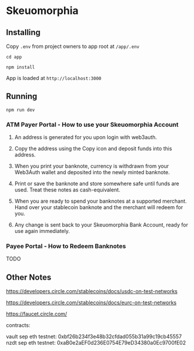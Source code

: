# Skeuomorphia

## Installing

Copy `.env` from project owners to app root at `/app/.env`

`cd app`

`npm install`

App is loaded at `http://localhost:3000`

## Running 

`npm run dev`

### ATM Payer Portal - How to use your Skeuomorphia Account

1. An address is generated for you upon login with web3auth.

2. Copy the address using the Copy icon and deposit funds into this address.

3. When you print your banknote, currency is withdrawn from your Web3Auth wallet and deposited into the newly minted banknote.

4. Print or save the banknote and store somewhere safe until funds are used. Treat these notes as cash-equivalent.

5. When you are ready to spend your banknotes at a supported merchant. Hand over your stablecoin banknote and the merchant will redeem for you.

6. Any change is sent back to your Skeuomorphia Bank Account, ready for use again immediately.

### Payee Portal - How to Redeem Banknotes

TODO

## Other Notes

https://developers.circle.com/stablecoins/docs/usdc-on-test-networks

https://developers.circle.com/stablecoins/docs/eurc-on-test-networks

https://faucet.circle.com/

contracts:

vault sep eth testnet: 0xbf26b234f3e48b32cfdad055b31a99c19cb45557
nzdt sep eth testnet: 0xaB0e2aEF0d236E0754E79eD34380a0Ec9700fE02